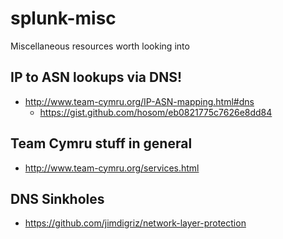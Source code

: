 # splunk-misc
Miscellaneous resources worth looking into

## IP to ASN lookups via DNS!
* http://www.team-cymru.org/IP-ASN-mapping.html#dns
  * https://gist.github.com/hosom/eb0821775c7626e8dd84

## Team Cymru stuff in general
* http://www.team-cymru.org/services.html

## DNS Sinkholes
* https://github.com/jimdigriz/network-layer-protection
